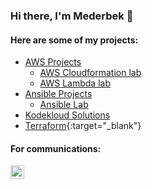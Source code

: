 ### Hi there, I'm Mederbek 👋
#### Here are some of my projects:  
* [AWS Projects](https://github.com/MederD/AWS_playground)   
  * [AWS Cloudformation lab](https://github.com/MederD/AWS_playground/tree/main/cloudformation)  
  * [AWS Lambda lab](https://github.com/MederD/AWS_playground/tree/main/awsLambda)   
* [Ansible Projects](https://github.com/MederD/ansible_certification_prep)  
  * [Ansible Lab](https://github.com/MederD/ansible_certification_prep/tree/main/ansible_lab)
* [Kodekloud Solutions](https://github.com/MederD/Kodekloud-Engineer-Tasks)  
* [Terraform](https://mederd.github.io/terraform-web/){:target="_blank"}


#### For communications:  
[<img align="left" alt="MederD | LinkedIn" width="22px" src="https://cdn.jsdelivr.net/npm/simple-icons@v3/icons/linkedin.svg" />][linkedin]

[linkedin]: https://www.linkedin.com/in/mederd
